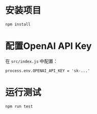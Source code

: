 # 安装项目

```
npm install
```

# 配置OpenAI API Key

在 `src/index.js` 中配置：

```
process.env.OPENAI_API_KEY = 'sk-...'
```

# 运行测试

```
npm run test
```
